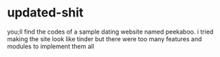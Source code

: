 # updated-shit
you;ll find the codes of a sample dating website named peekaboo.
i tried making the site look like tinder but there were too many features and modules to implement them all
